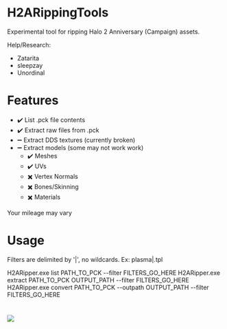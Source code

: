 # H2ARippingTools

Experimental tool for ripping Halo 2 Anniversary (Campaign) assets.

Help/Research:
  - Zatarita
  - sleepzay
  - Unordinal

# Features
 * ✔️ List .pck file contents 
 * ✔️ Extract raw files from .pck
 * ➖ Extract DDS textures (currently broken)
 * ➖ Extract models (some may not work work)
   * ✔️ Meshes
   * ✔️ UVs
   * ✖️ Vertex Normals
   * ✖️ Bones/Skinning
   * ✖️ Materials
 
Your mileage may vary

# Usage
Filters are delimited by '|', no wildcards. Ex: plasma|.tpl

  H2ARipper.exe list PATH_TO_PCK --filter FILTERS_GO_HERE
  H2ARipper.exe extract PATH_TO_PCK OUTPUT_PATH --filter FILTERS_GO_HERE
  H2ARipper.exe convert PATH_TO_PCK --outpath OUTPUT_PATH --filter FILTERS_GO_HERE

#

![](https://i.imgur.com/vfmyI4n.png)
